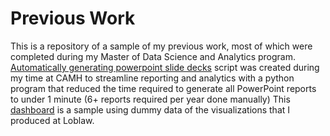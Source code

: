 # Previous Work
This is a repository of a sample of my previous work, most of which were completed during my Master of Data Science and Analytics program. 
[Automatically generating powerpoint slide decks](https://github.com/claudiachoi/Sample-Projects/blob/master/Automatically%20generating%20powerpoint%20slide%20decks.ipynb) script was created during my time at CAMH to streamline reporting and analytics with a python program that reduced the time required to generate all PowerPoint reports to under 1 minute (6+ reports required per year done manually)
This [dashboard](https://github.com/claudiachoi/Sample-Projects/blob/master/dashboard_sample.pdf) is a sample using dummy data of the visualizations that I produced at Loblaw.

